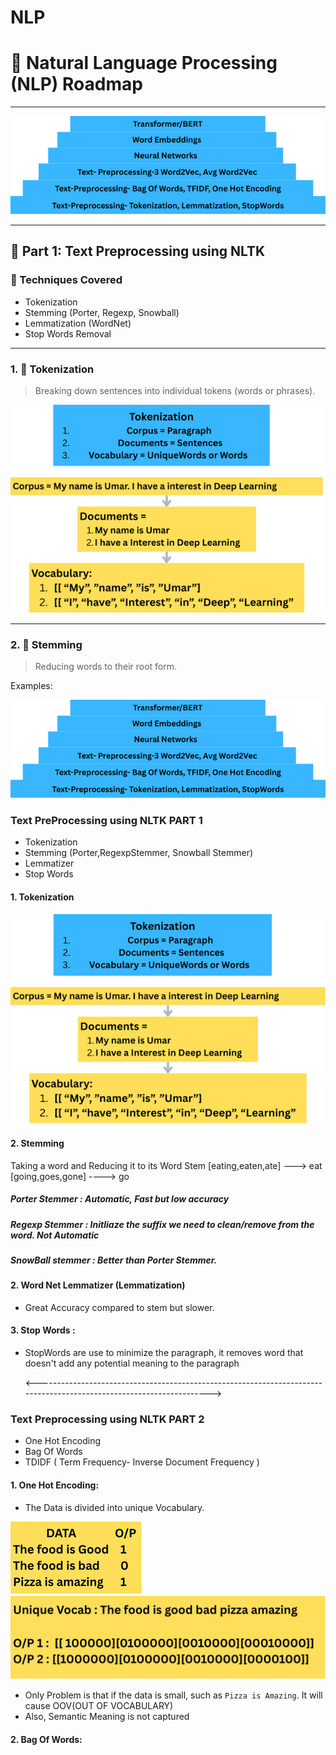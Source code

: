 # NLP
# 🧠 Natural Language Processing (NLP) Roadmap


---

<img src="Images/roadmap.png" alt="NLP Roadmap" width="600"/>

---

## 📌 Part 1: Text Preprocessing using NLTK

### 🔹 Techniques Covered
- Tokenization
- Stemming (Porter, Regexp, Snowball)
- Lemmatization (WordNet)
- Stop Words Removal

---

### 1. 🔸 Tokenization
> Breaking down sentences into individual tokens (words or phrases).

<img src="Images/tokenization.png" alt="Tokenization" width="500"/>

---

### 2. 🔸 Stemming
> Reducing words to their root form.

Examples:














<img src="Images/roadmap.png">



### Text PreProcessing using NLTK PART 1 
- Tokenization
- Stemming (Porter,RegexpStemmer, Snowball Stemmer)
- Lemmatizer
- Stop Words

#### 1. Tokenization 


<img src = "Images/tokenization.png">


#### 2. Stemming
Taking a word and Reducing it to its Word Stem
[eating,eaten,ate] ---> eat
[going,goes,gone] ----> go

##### Porter Stemmer : Automatic, Fast but low accuracy
##### Regexp Stemmer : Initliaze the suffix we need to clean/remove from the word. Not Automatic
##### SnowBall stemmer : Better than Porter Stemmer. 


#### 2. Word Net Lemmatizer (Lemmatization)
- Great Accuracy compared to stem but slower.

#### 3. Stop Words :
- StopWords are use to minimize the paragraph, it removes word that doesn't add any potential meaning to the paragraph



  <--------------------------------------------------------------------------------------------------------------------->

### Text Preprocessing using NLTK PART 2 
- One Hot Encoding
- Bag Of Words
- TDIDF ( Term Frequency- Inverse Document Frequency )

#### 1. One Hot Encoding:
- The Data is divided into unique Vocabulary.

<img src="Images/ohe.png" > <img src="Images/unique.png" >


- Only Problem is that if the data is small, such as `Pizza is Amazing`. It will cause OOV(OUT OF VOCABULARY)
- Also, Semantic Meaning is not captured

#### 2. Bag Of Words:

